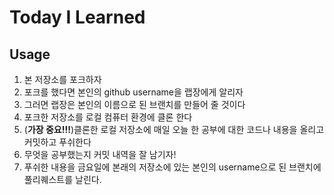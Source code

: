 # Today I Learned

## Usage

1. 본 저장소를 포크하자
2. 포크를 했다면 본인의 github username을 랩장에게 알리자
3. 그러면 랩장은 본인의 이름으로 된 브랜치를 만들어 줄 것이다
4. 포크한 저장소를 로컬 컴퓨터 환경에 클론 한다
5. (**가장 중요!!!**)클론한 로컬 저장소에 매일 오늘 한 공부에 대한 코드나 내용을 올리고 커밋하고 푸쉬한다
6. 무엇을 공부했는지 커밋 내역을 잘 남기자!
7. 푸쉬한 내용을 금요일에 본래의 저장소에 있는 본인의 username으로 된 브랜치에  풀리퀘스트를 날린다.

